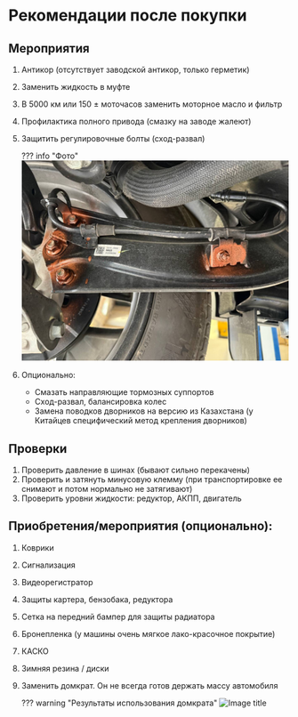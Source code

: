 # Рекомендации после покупки

## Мероприятия

1. Антикор (отсутствует заводской антикор, только герметик)
2. Заменить жидкость в муфте
3. В 5000 км или 150 ± моточасов заменить моторное масло и фильтр
4. Профилактика полного привода (смазку на заводе жалеют)
5. Защитить регулировочные болты (сход-развал)
   
    ??? info "Фото" 
        ![Images title](../images/photo_2025-10-06_10-29-02.jpg)

6. Опционально:
    - Смазать направляющие тормозных суппортов
    - Сход-развал, балансировка колес
    - Замена поводков дворников на версию из Казахстана (у Китайцев специфический метод крепления дворников)

## Проверки
1. Проверить давление в шинах (бывают сильно перекачены)
2. Проверить и затянуть минусовую клемму (при транспортировке ее снимают и потом нормально не затягивают)
3.  Проверить уровни жидкости: редуктор, АКПП, двигатель

## Приобретения/мероприятия (опционально):
1. Коврики
2. Сигнализация
3. Видеорегистратор
4. Защиты картера, бензобака, редуктора
5. Сетка на передний бампер для защиты радиатора
6. Бронепленка (у машины очень мягкое лако-красочное покрытие)
7. КАСКО
8. Зимняя резина / диски
9. Заменить домкрат. Он не всегда готов держать массу автомобиля
    
    ??? warning "Результаты использования домкрата"
        ![Image title](../images/jack.jpg)
